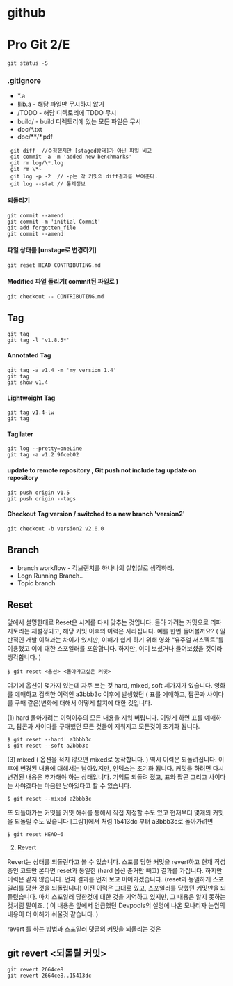 github
===================

# Pro Git 2/E

```
git status -S 
```
### .gitignore 
* *.a
* !lib.a - 해당 파일만 무시하지 않기 
* /TODO  - 해당 디렉토리에 TDDO 무시 
* build/ - build 디렉토리에 있는 모든 파일은 무시 
* doc/*.txt 
* doc/**/*.pdf 
```
 git diff  //수정했지만 [staged상태]가 아닌 파일 비교 
 git commit -a -m 'added new benchmarks'
 git rm log/\*.log 
 git rm \*~
 git log -p -2  // -p는 각 커밋의 diff결과를 보여준다.
 git log --stat // 통계정보 
```
#### 되돌리기
```
git commit --amend 
git commit -m 'initial Commit'
git add forgotten_file 
git commit --amend 
```
#### 파일 상태를 [unstage로 변경하기]
```
git reset HEAD CONTRIBUTING.md
```
#### Modified 파일 돌리기( commit된 파일로 )
```
git checkout -- CONTRIBUTING.md
```
## Tag
```
git tag
git tag -l 'v1.8.5*'
```
#### Annotated Tag
```
git tag -a v1.4 -m 'my version 1.4'
git tag
git show v1.4 
```
#### Lightweight Tag
```
git tag v1.4-lw
git tag
```
#### Tag later
```
git log --pretty=oneLine
git tag -a v1.2 9fceb02
```
#### update to remote repository , Git push not include tag update on repository 
```
git push origin v1.5
git push origin --tags
```
#### Checkout Tag version / switched to a new branch 'version2'
```
git checkout -b version2 v2.0.0
```

## Branch 
* branch workflow - 각브랜치를 하나나의 실험실로 생각하라. 
* Logn Running Branch..
* Topic branch

## Reset
앞에서 설명한대로 Reset은 시계를 다시 맞추는 것입니다. 돌아 가려는 커밋으로 리파지토리는 재설정되고, 해당 커밋 이후의 이력은 사라집니다. 예를 한번 들어볼까요? ( 일반적인 개발 이력과는 차이가 있지만, 이해가 쉽게 하기 위해 영화 “유주얼 서스펙트”를 이용했고 이에 대한 스포일러를 포함합니다. 하지만, 이미 보셨거나 들어보셨을 것이라 생각합니다. )
```
$ git reset <옵션> <돌아가고싶은 커밋>
```
여기에 옵션이 몇가지 있는데 자주 쓰는 것 hard, mixed, soft 세가지가 있습니다. 영화를 예매하고 검색한 이력인 a3bbb3c 이후에 발생했던 ( 표를 예매하고, 팝콘과 사이다를 구매 같은)변화에 대해서 어떻게 할지에 대한 것입니다.
 

(1) hard
돌아가려는 이력이후의 모든 내용을 지워 버립니다. 이렇게 하면 표를 예매하고, 팝콘과 사이다를 구매했던 모든 것들이 지워지고 모든것이 초기화 됩니다.
```
$ git reset --hard  a3bbb3c
$ git reset --soft a2bbb3c
```
(3) mixed ( 옵션을 적지 않으면 mixed로 동작합니다. )
역시 이력은 되돌려집니다. 이후에 변경된 내용에 대해서는 남아있지만, 인덱스는 초기화 됩니다. 커밋을 하려면 다시 변경된 내용은 추가해야 하는 상태입니다. 기억도 되돌려 졌고, 표와 팝콘 그리고 사이다는 사야겠다는 마음만 남아있다고 할 수 있습니다.
```
$ git reset --mixed a2bbb3c
```
또 되돌아가는 커밋을 커밋 해쉬를 통해서 직접 지정할 수도 있고 현재부터 몇개의 커밋을 되돌릴 수도 있습니다 [그림1]에서 처럼 15413dc 부터 a3bbb3c로 돌아가려면
```
$ git reset HEAD~6
```
2. Revert

Revert는 상태를 되돌린다고 볼 수 있습니다. 스포를 당한 커밋을 revert하고 현재 작성중인 코드만 본다면 reset과 동일한 (hard 옵션 준거만 빼고) 결과를 가집니다. 하지만 이력은 같지 않습니다. 먼저 결과를 먼저 보고 이어가겠습니다. (reset과 동일하게 스포일러를 당한 것을 되돌립니다)
이전 이력은 그대로 있고, 스포일러를 당했던 커밋만을 되돌렸습니다. 마치 스포일러 당한것에 대한 것을 기억하고 있지만, 그 내용은 알지 못하는 것처럼 말이죠. ( 이 내용은 앞에서 언급했던 Devpools의 설명에 나온 모나리자 눈썹의 내용이 더 이해가 쉬울것 같습니다. )

revert 를 하는 방법과 스포일러 댓글의 커밋을 되돌리는 것은


## git revert <되돌릴 커밋> 
```
git revert 2664ce8
git revert 2664ce8..15413dc
```

